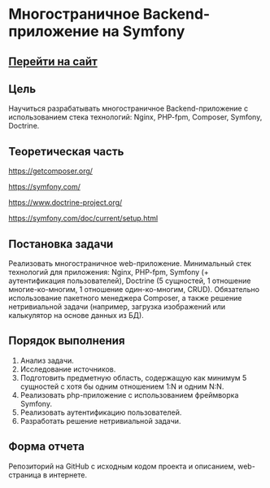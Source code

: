 # Многостраничное Backend-приложение на Symfony

## <a href="http://161.35.69.228:82/">Перейти на сайт</a>

## Цель

Научиться разрабатывать многостраничное Backend-приложение с использованием стека технологий: Nginx, PHP-fpm, Composer,
Symfony, Doctrine.

## Теоретическая часть

https://getcomposer.org/

https://symfony.com/

https://www.doctrine-project.org/

https://symfony.com/doc/current/setup.html

## Постановка задачи

Реализовать многостраничное web-приложение. Минимальный стек технологий для приложения: Nginx, PHP-fpm, Symfony (+
аутентификация пользователей), Doctrine (5 сущностей, 1 отношение многие-ко-многим, 1 отношение один-ко-многим, CRUD).
Обязательно использование пакетного менеджера Composer, а также решение нетривиальной задачи (например, загрузка
изображений или калькулятор на основе данных из БД).

## Порядок выполнения

1. Анализ задачи.
2. Исследование источников.
3. Подготовить предметную область, содержащую как минимум 5 сущностей с хотя бы одним отношением 1:N и одним N:N.
4. Реализовать php-приложение с использованием фреймворка Symfony.
5. Реализовать аутентификацию пользователей.
6. Разработать решение нетривиальной задачи.

## Форма отчета

Репозиторий на GitHub с исходным кодом проекта и описанием, web-страница в интернете.
